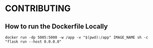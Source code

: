 # CONTRIBUTING

## How to run the Dockerfile Locally

```
docker run -dp 5005:5000 -w /app -v "$(pwd):/app" IMAGE_NAME sh -c "flask run --host 0.0.0.0"  
```